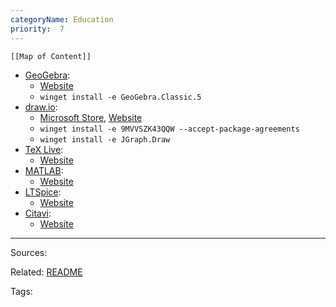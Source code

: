 ```yaml
---
categoryName: Education
priority:  7
---
```


```dynamic-embed
[[Map of Content]]
```


<ul class="dataview list-view-ul"><li><span><a aria-label-position="top" aria-label="apps/GeoGebra.md" data-href="apps/GeoGebra.md" href="apps/GeoGebra.md" class="internal-link" target="_blank" rel="noopener">GeoGebra</a></span>: <ul class="dataview dataview-ul dataview-result-list-ul"><li class="dataview-result-list-li"><span><a aria-label-position="top" aria-label="https://download.geogebra.org/package/win" rel="noopener" class="external-link" href="https://download.geogebra.org/package/win" target="_blank">Website</a></span></li><li class="dataview-result-list-li"><span><code>winget install -e GeoGebra.Classic.5</code></span></li></ul></li><li><span><a aria-label-position="top" aria-label="apps/draw.io.md" data-href="apps/draw.io.md" href="apps/draw.io.md" class="internal-link" target="_blank" rel="noopener">draw.io</a></span>: <ul class="dataview dataview-ul dataview-result-list-ul"><li class="dataview-result-list-li"><span><a aria-label-position="top" aria-label="https://microsoft.com/store/apps/9mvvszk43qqw" rel="noopener" class="external-link" href="https://microsoft.com/store/apps/9mvvszk43qqw" target="_blank">Microsoft Store</a>, <a aria-label-position="top" aria-label="https://github.com/jgraph/drawio-desktop" rel="noopener" class="external-link" href="https://github.com/jgraph/drawio-desktop" target="_blank">Website</a></span></li><li class="dataview-result-list-li"><span><code>winget install -e 9MVVSZK43QQW --accept-package-agreements</code></span></li><li class="dataview-result-list-li"><span><code>winget install -e JGraph.Draw</code></span></li></ul></li><li><span><a aria-label-position="top" aria-label="apps/TeX Live.md" data-href="apps/TeX Live.md" href="apps/TeX Live.md" class="internal-link" target="_blank" rel="noopener">TeX Live</a></span>: <ul class="dataview dataview-ul dataview-result-list-ul"><li class="dataview-result-list-li"><span><a aria-label-position="top" aria-label="https://mirror.ctan.org/systems/texlive/tlnet/install-tl-windows.exe" rel="noopener" class="external-link" href="https://mirror.ctan.org/systems/texlive/tlnet/install-tl-windows.exe" target="_blank">Website</a></span></li></ul></li><li><span><a aria-label-position="top" aria-label="apps/MATLAB.md" data-href="apps/MATLAB.md" href="apps/MATLAB.md" class="internal-link" target="_blank" rel="noopener">MATLAB</a></span>: <ul class="dataview dataview-ul dataview-result-list-ul"><li class="dataview-result-list-li"><span><a aria-label-position="top" aria-label="https://www.mathworks.com/academia/tah-portal/tu-berlin-31461245.html" rel="noopener" class="external-link" href="https://www.mathworks.com/academia/tah-portal/tu-berlin-31461245.html" target="_blank">Website</a></span></li></ul></li><li><span><a aria-label-position="top" aria-label="apps/LTSpice.md" data-href="apps/LTSpice.md" href="apps/LTSpice.md" class="internal-link" target="_blank" rel="noopener">LTSpice</a></span>: <ul class="dataview dataview-ul dataview-result-list-ul"><li class="dataview-result-list-li"><span><a aria-label-position="top" aria-label="https://ltspice.analog.com/software/LTspice64.exe" rel="noopener" class="external-link" href="https://ltspice.analog.com/software/LTspice64.exe" target="_blank">Website</a></span></li></ul></li><li><span><a aria-label-position="top" aria-label="apps/Citavi.md" data-href="apps/Citavi.md" href="apps/Citavi.md" class="internal-link" target="_blank" rel="noopener">Citavi</a></span>: <ul class="dataview dataview-ul dataview-result-list-ul"><li class="dataview-result-list-li"><span><a aria-label-position="top" aria-label="https://www.citavi.com/en/download" rel="noopener" class="external-link" href="https://www.citavi.com/en/download" target="_blank">Website</a></span></li></ul></li></ul>

---


Sources:

Related:
[README](../README.md)

Tags:
